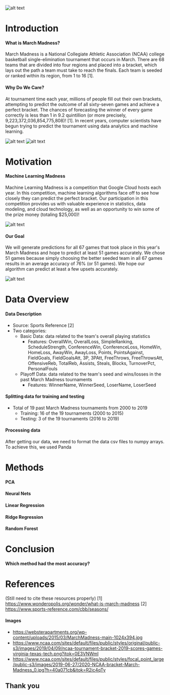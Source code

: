 ![alt text](https://websterapartments.org/wp-content/uploads/2015/03/MarchMadness-main-1024x394.jpg)

# Introduction

#### What is March Madness?
March Madness is a National Collegiate Athletic Association (NCAA) college basketball single-elimination tournament that occurs in March. There are 68 teams that are divided into four regions and placed into a bracket, which lays out the path a team must take to reach the finals. Each team is seeded or ranked within its region, from 1 to 16 [1].

#### Why Do We Care?
At tournament time each year, millions of people fill out their own brackets, attempting to predict the outcome of all sixty-seven games and achieve a perfect bracket. The chances of forecasting the winner of every game correctly is less than 1 in 9.2 quintillion (or more precisely, 9,223,372,036,854,775,808)! [1].  In recent years, computer scientists have begun trying to predict the tournament using data analytics and machine learning.

![alt text](https://www.ncaa.com/sites/default/files/public/styles/focal_point_large/public-s3/images/2019-06-27/2020-NCAA-bracket-March-Madness_0.jpg?h=40a071cb&itok=R2ic4qTy)
![alt text](https://www.ncaa.com/sites/default/files/public/styles/original/public-s3/images/2019/04/09/ncaa-tournament-bracket-2019-scores-games-virginia-texas-tech.png?itok=0E3VNWmI)

# Motivation
#### Machine Learning Madness

Machine Learning Madness is a competition that Google Cloud hosts each year. In this competition, machine learning algorithms face off to see how closely they can predict the perfect bracket.  Our participation in this competition provides us with valuable experience in statistics, data modeling, and cloud technology, as well as an opportunity to win some of the prize money (totaling $25,000)!  

![alt text](https://storage.googleapis.com/kaggle-competitions/kaggle/4862/media/bball-logo.png)

#### Our Goal
We will generate predictions for all 67 games that took place in this year's March Madness and hope to predict at least 51 games accurately.  We chose 51 games because simply choosing the better seeded team in all 67 games results in an average accuracy of 76% (or 51 games).  We hope our algorithm can predict at least a few upsets accurately. 

![alt text](https://medium.com/re-hoop-per-rate/training-a-neural-network-to-fill-out-my-march-madness-bracket-2e5ee562eab1)

# Data Overview

#### Data Description
- Source: Sports Reference [2]
- Two categories:
    - Basic Data: data related to the team's overall playing statistics
        - Features: OverallWin, OverallLoss, SimpleRanking, ScheduleStrength, ConferenceWin, ConferenceLoss, HomeWin, HomeLoss, AwayWin, AwayLoss, Points, PointsAgainst, FieldGoals, FieldGoalsAtt, 3P, 3PAtt, FreeThrows, FreeThrowsAtt, OffensiveReb, TotalReb, Assists, Steals, Blocks, TurnoverPct, PersonalFouls
    - Playoff Data: data related to the team's seed and wins/losses in the past March Madness tournaments
        - Features: WinnerName, WinnerSeed, LoserName, LoserSeed

#### Splitting data for training and testing
- Total of 19 past March Madness tournaments from 2000 to 2019
    - Training: 16 of the 19 tournaments (2000 to 2015)
    - Testing: 3 of the 19 tournaments (2016 to 2019)

#### Processing data
After getting our data, we need to format the data csv files to numpy arrays. To achieve this, we used Panda

# Methods

#### PCA

#### Neural Nets

#### Linear Regression

#### Ridge Regression

#### Random Forest

# Conclusion

#### Which method had the most accuracy?


# References
(Still need to cite these resources properly)
[1] https://www.wonderopolis.org/wonder/what-is-march-madness
[2] https://www.sports-reference.com/cbb/seasons/

#### Images
- https://websterapartments.org/wp-content/uploads/2015/03/MarchMadness-main-1024x394.jpg
- https://www.ncaa.com/sites/default/files/public/styles/original/public-s3/images/2019/04/09/ncaa-tournament-bracket-2019-scores-games-virginia-texas-tech.png?itok=0E3VNWmI
- https://www.ncaa.com/sites/default/files/public/styles/focal_point_large/public-s3/images/2019-06-27/2020-NCAA-bracket-March-Madness_0.jpg?h=40a071cb&itok=R2ic4qTy


## Thank you
